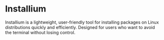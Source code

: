 # Installium
Installium is a lightweight, user-friendly tool for installing packages on Linux distributions quickly and efficiently. Designed for users who want to avoid the terminal without losing control.

